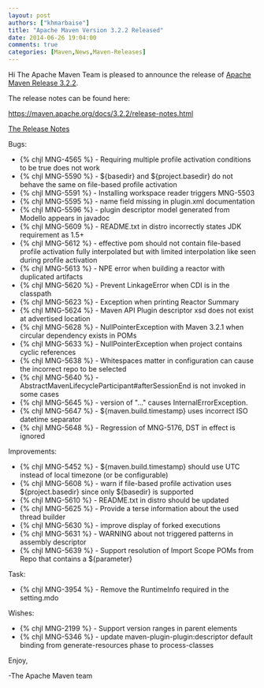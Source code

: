 ```yaml
---
layout: post
authors: ["khmarbaise"]
title: "Apache Maven Version 3.2.2 Released"
date: 2014-06-26 19:04:00
comments: true
categories: [Maven,News,Maven-Releases]
---
```

Hi 
The Apache Maven Team is pleased to announce the release of 
[Apache Maven Release 3.2.2](https://maven.apache.org/docs/3.2.2/release-notes.html).

The release notes can be found here:

https://maven.apache.org/docs/3.2.2/release-notes.html

<!-- more -->

[The Release Notes](https://jira.codehaus.org/secure/ReleaseNote.jspa?projectId=10500&version=20042)

Bugs:

 * {% chjl MNG-4565 %} - Requiring multiple profile activation conditions to be true does not work
 * {% chjl MNG-5590 %} - ${basedir} and ${project.basedir} do not behave the same on file-based profile activation
 * {% chjl MNG-5591 %} - Installing workspace reader triggers MNG-5503
 * {% chjl MNG-5595 %} - name field missing in plugin.xml documentation
 * {% chjl MNG-5596 %} - plugin descriptor model generated from Modello appears in javadoc
 * {% chjl MNG-5609 %} - README.txt in distro incorrectly states JDK requirement as 1.5+
 * {% chjl MNG-5612 %} - effective pom should not contain file-based profile activation fully interpolated but with limited interpolation like seen during profile activation
 * {% chjl MNG-5613 %} - NPE error when building a reactor with duplicated artifacts
 * {% chjl MNG-5620 %} - Prevent LinkageError when CDI is in the classpath
 * {% chjl MNG-5623 %} - Exception when printing Reactor Summary
 * {% chjl MNG-5624 %} - Maven API Plugin descriptor xsd does not exist at advertised location
 * {% chjl MNG-5628 %} - NullPointerException with Maven 3.2.1 when circular dependency exists in POMs
 * {% chjl MNG-5633 %} - NullPointerException when project contains cyclic references
 * {% chjl MNG-5638 %} - Whitespaces matter in <mirrorOf> configuration can cause the incorrect repo to be selected
 * {% chjl MNG-5640 %} - AbstractMavenLifecycleParticipant#afterSessionEnd is not invoked in some cases
 * {% chjl MNG-5645 %} - version of "..." causes InternalErrorException.
 * {% chjl MNG-5647 %} - ${maven.build.timestamp} uses incorrect ISO datetime separator
 * {% chjl MNG-5648 %} - Regression of MNG-5176, DST in effect is ignored

Improvements:

 * {% chjl MNG-5452 %} - ${maven.build.timestamp} should use UTC instead of local timezone (or be configurable)
 * {% chjl MNG-5608 %} - warn if file-based profile activation uses ${project.basedir} since only ${basedir} is supported
 * {% chjl MNG-5610 %} - README.txt in distro should be updated
 * {% chjl MNG-5625 %} - Provide a terse information about the used thread builder
 * {% chjl MNG-5630 %} - improve display of forked executions
 * {% chjl MNG-5631 %} - WARNING about not triggered patterns in assembly descriptor
 * {% chjl MNG-5639 %} - Support resolution of Import Scope POMs from Repo that contains a ${parameter}

Task:

 * {% chjl MNG-3954 %} - Remove the RuntimeInfo required in the setting.mdo

Wishes:

 * {% chjl MNG-2199 %} - Support version ranges in parent elements
 * {% chjl MNG-5346 %} - update maven-plugin-plugin:descriptor default binding from generate-resources phase to process-classes

Enjoy,

-The Apache Maven team
